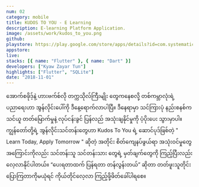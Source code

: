 ```yaml
---
num: 02
category: mobile
title: KUDOS TO YOU - E Learning
description: E-learning Platform Application.
image: /assets/work/kudos_to_you.png
github:
playstore: https://play.google.com/store/apps/details?id=com.systematic.kudos
appstore:
live:
stacks: [{ name: "Flutter" }, { name: "Dart" }]
developers: ["Kyaw Zayar Tun"]
highlights: ["Flutter", "SQLite"]
date: "2018-11-01"
---
```


အောက်စဖိုဒ့်နဲ့ ဟားဗက်စ်လို တက္ကသိုလ်ကြီးမျိုး တွေကနေစလို့ တစ်ကမ္ဘာလုံးရဲ့ ပညာရေးဟာ အွန်လိုင်းပေါ်ကို ဒီနေ့ရောက်လာပါပြီ။ ဒီနေရာမှာ သင်ကြားပုံ နည်းစနစ်က သင်ယူ တတ်မြောက်မှုနဲ့ လုပ်ငန်းခွင် ပြန်လည် အသုံးချနိုင်မှုကို ပံ့ပိုးပေး သွားမှာပါ။ ကျွန်တော်တို့ရဲ့ အွန်လိုင်းသင်တန်းတွေဟာ Kudos To You ရဲ့ ဆောင်ပုဒ်ဖြစ်တဲ့ " Learn Today, Apply Tomorrow " ဆိုတဲ့ အတိုင်း စိတ်ကျေနပ်ဖွယ်ရာ အသုံးဝင်မှုတွေ အကြောင်းကိုလည်း သင်တန်းသူ သင်တန်းသား တွေရဲ့ မှတ်ချက်တွေကို ကြည့်ပြီးလည်း လေ့လာနိုင်ပါတယ်။ “ပေးရတာထက် ပြန်ရတာ တန်လွန်းတယ်” ဆိုတာ တတ်ဖူးသူတိုင်း ပြောကြတာကိုမယုံရင် ကိုယ်တိုင်လေ့လာ ကြည့်ဖို့ဖိတ်ခေါ်ပါရစေ။
